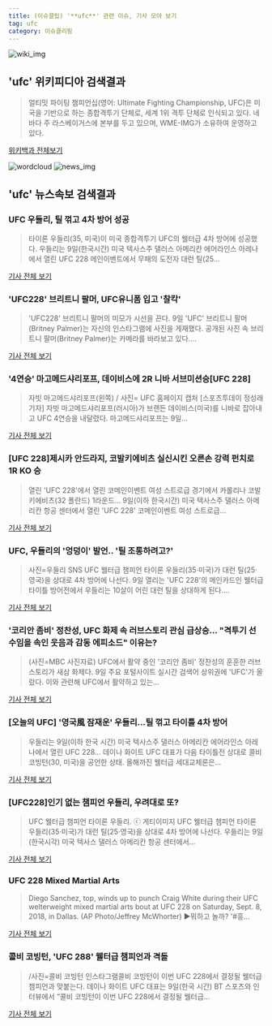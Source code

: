 ```yaml
---
title: (이슈클립) '**ufc**' 관련 이슈, 기사 모아 보기
tag: ufc
category: 이슈클리핑
---
```

![wiki_img](https://user-images.githubusercontent.com/42597476/44503234-41136a80-a6d0-11e8-9071-6fc6418eafe4.png)
## **'**ufc**'** 위키피디아 검색결과
>얼티밋 파이팅 챔피언십(영어: Ultimate Fighting Championship, UFC)은 미국을 기반으로 하는 종합격투기 단체로, 세계 1위 격투 단체로 인식되고 있다. 네바다 주 라스베이거스에 본부를 두고 있으며, WME-IMG가 소유하여 운영하고 있다.

<a href="https://ko.wikipedia.org/wiki/ufc" target="_blank">위키백과 전체보기</a>

![wordcloud](https://s3.ap-northeast-2.amazonaws.com/lyrics101-wordcloud/2018-09-09-1536471144.png)
![news_img](https://user-images.githubusercontent.com/42597476/44507050-1206f400-a6e4-11e8-8d98-7ffbfebb353f.png)
## **'**ufc**'** 뉴스속보 검색결과
### UFC 우들리, 틸 꺾고 4차 방어 성공

>타이론 우들리(35, 미국)이 미국 종합격투기 UFC의 웰터급 4차 방어에 성공했다. 우들리는 9일(한국시간) 미국 텍사스주 댈러스 아메리칸 에어라인스 아레나에서 열린 UFC 228 메인이벤트에서 무패의 도전자 대런 틸(25...

<a href="http://news.joins.com/article/olink/22546460" target="_blank">기사 전체 보기</a>

### 'UFC228' 브리트니 팔머, UFC유니폼 입고 '찰칵'

>'UFC228' 브리트니 팔머의 미모가 시선을 끈다.   9일 'UFC' 브리트니 팔머(Britney Palmer)는 자신의 인스타그램에 사진을 게재했다.   공개된 사진 속 브리트니 팔머(Britney Palmer)는 카메라를 바라보고 있다....

<a href="http://www.topstarnews.net/news/articleView.html?idxno=478481" target="_blank">기사 전체 보기</a>

### '4연승' 마고메드샤리포프, 데이비스에 2R 니바 서브미션승[UFC 228]

>자빗 마고메드샤리포프(왼쪽) / 사진= UFC 홈페이지 캡처 [스포츠투데이 정성래 기자] 자빗 마고메드샤리포프(러시아)가 브랜든 데이비스(미국)를 니바로 잡아내고 UFC 4연승을 내달렸다. 마고메드샤리포프는 9일...

<a href="http://stoo.asiae.co.kr/news/naver_view.htm?idxno=2018090912174585813" target="_blank">기사 전체 보기</a>

### [UFC 228]제시카 안드라지, 코발키에비츠 실신시킨 오른손 강력 펀치로 1R KO 승

>열린 'UFC 228'에서 열린 코메인이벤트 여성 스트로급 경기에서 카롤리나 코발키에비츠(32 폴란드) 1라운드... 9일(이하 한국시간) 미국 텍사스주 댈러스 아메리칸 항공 센터에서 열린 'UFC 228' 코메인이벤트 여성 스트로급...

<a href="http://www.kyeongin.com/main/view.php?key=20180909001250325" target="_blank">기사 전체 보기</a>

### UFC, 우들리의 '엉덩이' 발언.. '틸 조롱하려고?'

>사진=우들리 SNS UFC 웰터급 챔피언 타이론 우들리(35·미국)가 대런 틸(25·영국)을 상대로 4차 방어에 나선다. 9일 열리는 'UFC 228'의 메인카드인 웰터급 타이틀 방어전에서 우들리는 10살이 어린 대런 틸을 상대하게 된다....

<a href="http://www.gukjenews.com/news/articleView.html?idxno=988426" target="_blank">기사 전체 보기</a>

### '코리안 좀비' 정찬성, UFC 화제 속 러브스토리 관심 급상승... "격투기 선수임을 속인 웃음과 감동 에피소드" 이유는?

>(사진=MBC 사진자료) UFC에서 활약 중인 '코리안 좀비' 정찬성의 훈훈한 러브스토리가 새삼 화제다. 9일 주요 포털사이트 실시간 검색어 상위권에 'UFC'가 올랐다.  이와 관련해 UFC에서 활약하고 있는...

<a href="http://www.siminilbo.co.kr/news/articleView.html?idxno=578896" target="_blank">기사 전체 보기</a>

### [오늘의 UFC] '영국風 잠재운' 우들리…틸 꺾고 타이틀 4차 방어

>우들리는 9일(이하 한국 시간) 미국 텍사스주 댈러스 아메리칸 에어라인스 아레나에서 열린 UFC 228... 데이나 화이트 UFC 대표가 다음 타이틀전 상대로 콜비 코빙턴(30, 미국)을 공언한 상태. 올해까진 웰터급 세대교체론은...

<a href="http://www.spotvnews.co.kr/?mod=news&act=articleView&idxno=235737" target="_blank">기사 전체 보기</a>

### [UFC228]인기 없는 챔피언 우들리, 우려대로 또?

>UFC 웰터급 챔피언 타이론 우들리. ⓒ 게티이미지 UFC 웰터급 챔피언 타이론 우들리(35·미국)가 대런 틸(25·영국)을 상대로 4차 방어에 나선다. 우들리는 9일(한국시각) 미국 텍사스 댈러스 아메리칸 항공 센터에서...

<a href="http://www.dailian.co.kr/news/view/738089/?sc=naver" target="_blank">기사 전체 보기</a>

### UFC 228 Mixed Martial Arts

>Diego Sanchez, top, winds up to punch Craig White during their UFC welterweight mixed martial arts bout at UFC 228 on Saturday, Sept. 8, 2018, in Dallas. (AP Photo/Jeffrey McWhorter) ▶뭐하고 놀까? '#흥...

<a href="https://news.naver.com/main/read.nhn?mode=LSD&mid=sec&sid1=104&oid=077&aid=0004256025" target="_blank">기사 전체 보기</a>

### 콜비 코빙턴, 'UFC 288' 웰터급 챔피언과 격돌

>/사진=콜비 코빙턴 인스타그램콜비 코빙턴이 이번 UFC 228에서 결정될 웰터급 챔피언과 맞붙는다. 데이나 화이트 UFC 대표는 9일(한국 시간) BT 스포츠와 인터뷰에서 “콜비 코빙턴이 이번 UFC 228에서 결정될 웰터급...

<a href="http://www.asiatoday.co.kr/view.php?key=20180909010004530" target="_blank">기사 전체 보기</a>


